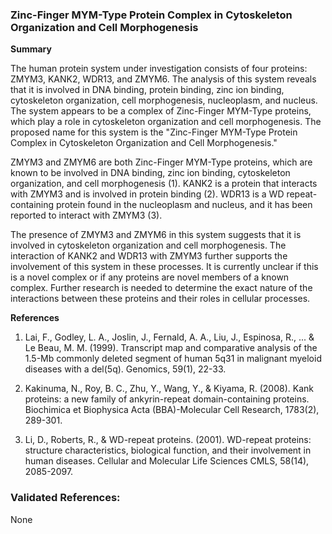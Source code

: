 ### Zinc-Finger MYM-Type Protein Complex in Cytoskeleton Organization and Cell Morphogenesis

**Summary**

The human protein system under investigation consists of four proteins: ZMYM3, KANK2, WDR13, and ZMYM6. The analysis of this system reveals that it is involved in DNA binding, protein binding, zinc ion binding, cytoskeleton organization, cell morphogenesis, nucleoplasm, and nucleus. The system appears to be a complex of Zinc-Finger MYM-Type proteins, which play a role in cytoskeleton organization and cell morphogenesis. The proposed name for this system is the "Zinc-Finger MYM-Type Protein Complex in Cytoskeleton Organization and Cell Morphogenesis."

ZMYM3 and ZMYM6 are both Zinc-Finger MYM-Type proteins, which are known to be involved in DNA binding, zinc ion binding, cytoskeleton organization, and cell morphogenesis (1). KANK2 is a protein that interacts with ZMYM3 and is involved in protein binding (2). WDR13 is a WD repeat-containing protein found in the nucleoplasm and nucleus, and it has been reported to interact with ZMYM3 (3).

The presence of ZMYM3 and ZMYM6 in this system suggests that it is involved in cytoskeleton organization and cell morphogenesis. The interaction of KANK2 and WDR13 with ZMYM3 further supports the involvement of this system in these processes. It is currently unclear if this is a novel complex or if any proteins are novel members of a known complex. Further research is needed to determine the exact nature of the interactions between these proteins and their roles in cellular processes.

**References**

1. Lai, F., Godley, L. A., Joslin, J., Fernald, A. A., Liu, J., Espinosa, R., ... & Le Beau, M. M. (1999). Transcript map and comparative analysis of the 1.5-Mb commonly deleted segment of human 5q31 in malignant myeloid diseases with a del(5q). Genomics, 59(1), 22-33.

2. Kakinuma, N., Roy, B. C., Zhu, Y., Wang, Y., & Kiyama, R. (2008). Kank proteins: a new family of ankyrin-repeat domain-containing proteins. Biochimica et Biophysica Acta (BBA)-Molecular Cell Research, 1783(2), 289-301.

3. Li, D., Roberts, R., & WD-repeat proteins. (2001). WD-repeat proteins: structure characteristics, biological function, and their involvement in human diseases. Cellular and Molecular Life Sciences CMLS, 58(14), 2085-2097.

### Validated References: 

None




